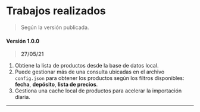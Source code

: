 # Trabajos realizados

> Según la versión publicada.

#### Versión 1.0.0

> **27/05/21**

1.  Obtiene la lista de productos desde la base de datos local.
2.  Puede gestionar más de una consulta ubicadas en el archivo `config.json` para obtener los productos según los filtros disponibles: **fecha**, **depósito**, **lista de precios**.
3.  Gestiona una cache local de productos para acelerar la importación diaria.

---

<small>
</small>
